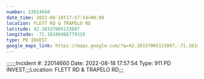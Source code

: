 ```yaml
---
number: 22014660
date_time: 2022-08-18T17:57:54+00:00
location: FLETT RD & TRAPELO RD
latitude: 42.38337005133897
longitude: -71.18106988779319
type: PD INVEST
google_maps_link: https://maps.google.com/?q=42.38337005133897,-71.18106988779319
---
```


;;;;;;Incident #: 22014660   Date: 2022-08-18 17:57:54   Type: 911 PD INVEST;;;Location: FLETT RD & TRAPELO RD;;;
